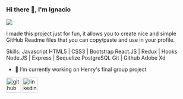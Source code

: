 ### Hi there 👋, I'm Ignacio
![](https://arturssmirnovs.github.io/github-profile-readme-generator/images/banner.png)

I made this project just for fun, it allows you to create nice and simple GitHub Readme files that you can copy/paste and use in your profile.

Skills: Javascript HTML5 | CSS3 | Bootstrap React.JS | Redux | Hooks Node.JS | Express | Sequelize PostgreSQL Git | Github Adobe Xd

- 🔭 I’m currently working on Henry's final group project 


[<img src='https://cdn.jsdelivr.net/npm/simple-icons@3.0.1/icons/github.svg' alt='github' height='40'>](https://github.com/IgnaC02)  [<img src='https://cdn.jsdelivr.net/npm/simple-icons@3.0.1/icons/linkedin.svg' alt='linkedin' height='40'>](https://www.linkedin.com/in/ignacio-cañas-elies-dev/)  








